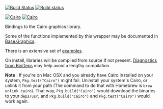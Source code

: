 [![Build Status](https://travis-ci.org/JuliaGraphics/Cairo.jl.svg)](https://travis-ci.org/JuliaGraphics/Cairo.jl)
[![Build status](https://ci.appveyor.com/api/projects/status/mpuhyoy9ew187f08/branch/master?svg=true)](https://ci.appveyor.com/project/tkelman/cairo-jl/branch/master)

[![Cairo](http://pkg.julialang.org/badges/Cairo_0.3.svg)](http://pkg.julialang.org/?pkg=Cairo&ver=0.3)
[![Cairo](http://pkg.julialang.org/badges/Cairo_0.4.svg)](http://pkg.julialang.org/?pkg=Cairo&ver=0.4)

Bindings to the Cairo graphics library.

Some of the functions implemented by this wrapper may be documented in [Base.Graphics](http://docs.julialang.org/en/release-0.3/stdlib/graphics/).

There is an extensive set of [examples](samples/Samples.md).

On install, libraries will be compiled from source if not present.  [Diagnostics from BinDeps](https://github.com/JuliaLang/BinDeps.jl#diagnostics) may help avoid a lengthy compilation.

**Note** : If you're on Mac OSX and you already have Cairo installed on your system, `Pkg.test("Cairo")` might fail. Uninstall your system's Cairo, or unlink it from your path (The command to do that with Homebrew is `brew unlink cairo`). That way, `Pkg.build("Cairo")` would download the binaries to your `deps/usr`, and `Pkg.build("Cairo")` and `Pkg.test("Cairo")` would work again. 
